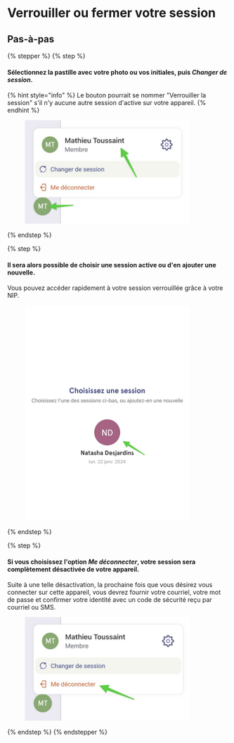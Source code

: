 # Verrouiller ou fermer votre session

## Pas-à-pas

{% stepper %}
{% step %}
#### Sélectionnez la pastille avec votre photo ou vos initiales, puis _Changer de session_.

{% hint style="info" %}
Le bouton pourrait se nommer "Verrouiller la session" s'il n'y aucune autre session d'active sur votre appareil.
{% endhint %}

<div align="left"><figure><img src="../../.gitbook/assets/basculer-de-session-sur-un-appareil-partage - Step 2.jpeg" alt="" width="375"><figcaption></figcaption></figure></div>
{% endstep %}

{% step %}
#### Il sera alors possible de choisir une session active ou d'en ajouter une nouvelle.

Vous pouvez accéder rapidement à votre session verrouillée grâce à votre NIP.

<div align="left"><figure><img src="../../.gitbook/assets/basculer-de-session-sur-un-appareil-partage - Step 3.jpeg" alt="" width="375"><figcaption></figcaption></figure></div>
{% endstep %}

{% step %}
#### Si vous choisissez l'option _Me déconnecter_, votre session sera complètement désactivée de votre appareil.

Suite à une telle désactivation, la prochaine fois que vous désirez vous connecter sur cette appareil, vous devrez fournir votre courriel, votre mot de passe et confirmer votre identité avec un code de sécurité reçu par courriel ou SMS.

<div align="left"><figure><img src="../../.gitbook/assets/basculer-de-session-sur-un-appareil-partage - Step 4.jpeg" alt="" width="375"><figcaption></figcaption></figure></div>
{% endstep %}
{% endstepper %}
